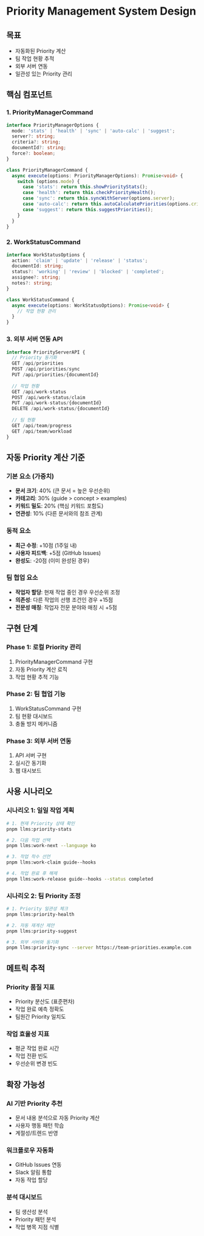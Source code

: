 # Priority Management System Design

## 목표
- 자동화된 Priority 계산
- 팀 작업 현황 추적
- 외부 서버 연동
- 일관성 있는 Priority 관리

## 핵심 컴포넌트

### 1. PriorityManagerCommand
```typescript
interface PriorityManagerOptions {
  mode: 'stats' | 'health' | 'sync' | 'auto-calc' | 'suggest';
  server?: string;
  criteria?: string;
  documentId?: string;
  force?: boolean;
}

class PriorityManagerCommand {
  async execute(options: PriorityManagerOptions): Promise<void> {
    switch (options.mode) {
      case 'stats': return this.showPriorityStats();
      case 'health': return this.checkPriorityHealth();
      case 'sync': return this.syncWithServer(options.server);
      case 'auto-calc': return this.autoCalculatePriorities(options.criteria);
      case 'suggest': return this.suggestPriorities();
    }
  }
}
```

### 2. WorkStatusCommand
```typescript
interface WorkStatusOptions {
  action: 'claim' | 'update' | 'release' | 'status';
  documentId: string;
  status?: 'working' | 'review' | 'blocked' | 'completed';
  assignee?: string;
  notes?: string;
}

class WorkStatusCommand {
  async execute(options: WorkStatusOptions): Promise<void> {
    // 작업 현황 관리
  }
}
```

### 3. 외부 서버 연동 API
```typescript
interface PriorityServerAPI {
  // Priority 동기화
  GET /api/priorities
  POST /api/priorities/sync
  PUT /api/priorities/{documentId}
  
  // 작업 현황
  GET /api/work-status
  POST /api/work-status/claim
  PUT /api/work-status/{documentId}
  DELETE /api/work-status/{documentId}
  
  // 팀 현황
  GET /api/team/progress
  GET /api/team/workload
}
```

## 자동 Priority 계산 기준

### 기본 요소 (가중치)
- **문서 크기**: 40% (큰 문서 = 높은 우선순위)
- **카테고리**: 30% (guide > concept > examples)
- **키워드 밀도**: 20% (핵심 키워드 포함도)
- **연관성**: 10% (다른 문서와의 참조 관계)

### 동적 요소
- **최근 수정**: +10점 (1주일 내)
- **사용자 피드백**: +5점 (GitHub Issues)
- **완성도**: -20점 (이미 완성된 경우)

### 팀 협업 요소
- **작업자 할당**: 현재 작업 중인 경우 우선순위 조정
- **의존성**: 다른 작업의 선행 조건인 경우 +15점
- **전문성 매칭**: 작업자 전문 분야와 매칭 시 +5점

## 구현 단계

### Phase 1: 로컬 Priority 관리
1. PriorityManagerCommand 구현
2. 자동 Priority 계산 로직
3. 작업 현황 추적 기능

### Phase 2: 팀 협업 기능
1. WorkStatusCommand 구현
2. 팀 현황 대시보드
3. 충돌 방지 메커니즘

### Phase 3: 외부 서버 연동
1. API 서버 구현
2. 실시간 동기화
3. 웹 대시보드

## 사용 시나리오

### 시나리오 1: 일일 작업 계획
```bash
# 1. 현재 Priority 상태 확인
pnpm llms:priority-stats

# 2. 다음 작업 선택
pnpm llms:work-next --language ko

# 3. 작업 착수 선언
pnpm llms:work-claim guide--hooks

# 4. 작업 완료 후 해제
pnpm llms:work-release guide--hooks --status completed
```

### 시나리오 2: 팀 Priority 조정
```bash
# 1. Priority 일관성 체크
pnpm llms:priority-health

# 2. 자동 재계산 제안
pnpm llms:priority-suggest

# 3. 외부 서버와 동기화
pnpm llms:priority-sync --server https://team-priorities.example.com
```

## 메트릭 추적

### Priority 품질 지표
- Priority 분산도 (표준편차)
- 작업 완료 예측 정확도
- 팀원간 Priority 일치도

### 작업 효율성 지표
- 평균 작업 완료 시간
- 작업 전환 빈도
- 우선순위 변경 빈도

## 확장 가능성

### AI 기반 Priority 추천
- 문서 내용 분석으로 자동 Priority 계산
- 사용자 행동 패턴 학습
- 계절성/트렌드 반영

### 워크플로우 자동화
- GitHub Issues 연동
- Slack 알림 통합
- 자동 작업 할당

### 분석 대시보드
- 팀 생산성 분석
- Priority 패턴 분석
- 작업 병목 지점 식별